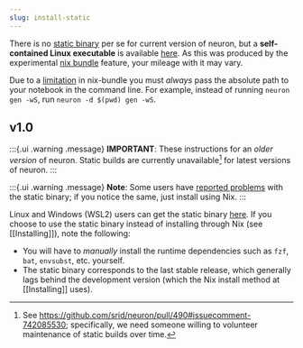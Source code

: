 ```yaml
---
slug: install-static
---
```


There is no [static binary](https://github.com/srid/neuron/issues/626) per se for current version of neuron, but a **self-contained Linux executable** is available [here](https://github.com/srid/neuron/releases/tag/1.9.35.0). As this was produced by the experimental [nix bundle](https://nixos.org/manual/nix/unstable/command-ref/new-cli/nix3-bundle.html) feature, your mileage with it may vary.

Due to a [limitation](https://github.com/srid/neuron/issues/626#issuecomment-897575923) in nix-bundle you must *always* pass the absolute path to your notebook in the command line. For example, instead of running `neuron gen -wS`, run `neuron -d $(pwd) gen -wS`.

## v1.0

:::{.ui .warning .message}
**IMPORTANT**: These instructions for an *older version* of neuron. Static builds are currently unavailable[^why] for latest versions of neuron.
:::

[^why]: See <https://github.com/srid/neuron/pull/490#issuecomment-742085530>; specifically, we need someone willing to volunteer maintenance of static builds over time.

:::{.ui .warning .message}
**Note**: Some users have [reported problems](https://github.com/srid/neuron/issues/430#issuecomment-718597211) with the static binary; if you notice the same, just install using Nix. 
:::

Linux and Windows (WSL2) users can get the static binary [here][staticbin]. If you choose to use the static binary instead of installing through Nix (see [[Installing]]), note the following:

- You will have to *manually* install the runtime dependencies such as `fzf`, `bat`, `envsubst`, etc. yourself.
- The static binary corresponds to the last stable release, which generally lags behind the development version (which the Nix install method at [[Installing]] uses).

[staticbin]: https://github.com/srid/neuron/releases/download/1.0.1.0/neuron-1.0.1.0-linux.tar.gz
